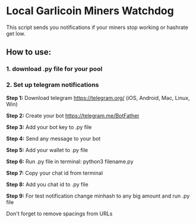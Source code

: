 # Local Garlicoin Miners Watchdog

This script sends you notifications if your miners stop working or hashrate get low.


## How to use:

### 1. download .py file for your pool

### 2. Set up telegram notifications

**Step 1:** Download telegram https://telegram.org/   (iOS, Android, Mac, Linux, Win)

**Step 2:** Create your bot https://telegram.me/BotFather

**Step 3:** Add your bot key to .py file

**Step 4:** Send any message to your bot

**Step 5:** Add your wallet to .py file

**Step 6:** Run .py file in terminal: python3 filename.py

**Step 7:** Copy your chat id from terminal

**Step 8:** Add you chat id to .py file

**Step 9:** For test notification change minhash to any big amount and run .py file

Don't forget to remove spacings from URLs

